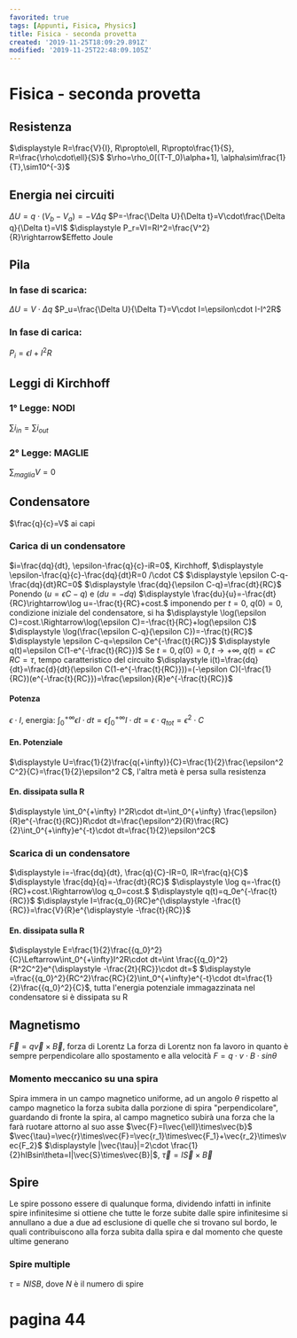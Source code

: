 ```yaml
---
favorited: true
tags: [Appunti, Fisica, Physics]
title: Fisica - seconda provetta
created: '2019-11-25T18:09:29.891Z'
modified: '2019-11-25T22:48:09.105Z'
---
```


# Fisica - seconda provetta
## Resistenza
$\displaystyle R=\frac{V}{I}, R\propto\ell, R\propto\frac{1}{S}, R=\frac{\rho\cdot\ell}{S}$
$\rho=\rho_0[(T-T_0)\alpha+1], \alpha\sim\frac{1}{T},\sim10^{-3}$

## Energia nei circuiti
$\Delta U=q\cdot(V_b-V_a)=-V\Delta q$
$P=-\frac{\Delta U}{\Delta t}=V\cdot\frac{\Delta q}{\Delta t}=VI$
$\displaystyle P_r=VI=RI^2=\frac{V^2}{R}\rightarrow$Effetto Joule 
## Pila
### In fase di scarica:
$\Delta U=V\cdot\Delta q$
$P_u=\frac{\Delta U}{\Delta T}=V\cdot I=\epsilon\cdot I-I^2R$
### In fase di carica:
$P_i=\epsilon I+I^2R$
## Leggi di Kirchhoff
### 1° Legge: NODI
$\displaystyle \sum i_{in}=\sum i_{out}$
### 2° Legge: MAGLIE
$\displaystyle \sum_{maglia} V=0$
## Condensatore
$\frac{q}{c}=V$ ai capi
### Carica di un condensatore
$i=\frac{dq}{dt}, \epsilon-\frac{q}{c}-iR=0$, Kirchhoff, $\displaystyle \epsilon-\frac{q}{c}-\frac{dq}{dt}R=0 /\cdot C$
$\displaystyle \epsilon C-q-\frac{dq}{dt}RC=0$
$\displaystyle \frac{dq}{\epsilon C-q}=\frac{dt}{RC}$
Ponendo $(u=\epsilon C-q)$ e $(du=-dq)$
$\displaystyle \frac{du}{u}=-\frac{dt}{RC}\rightarrow\log u=-\frac{t}{RC}+cost.$
imponendo per $t=0$, $q(0)=0$, condizione iniziale del condensatore, si ha
$\displaystyle \log(\epsilon C)=cost.\Rightarrow\log(\epsilon C)=-\frac{t}{RC}+log(\epsilon C)$
$\displaystyle \log(\frac{\epsilon C-q}{\epsilon C})=-\frac{t}{RC}$
$\displaystyle \epsilon C-q=\epsilon Ce^{-\frac{t}{RC}}$
$\displaystyle q(t)=\epsilon C(1-e^{-\frac{t}{RC}})$
Se $t=0, q(0)=0, t\to+\infty, q(t)=\epsilon C$
$RC=\tau$, tempo caratteristico del circuito
$\displaystyle i(t)=\frac{dq}{dt}=\frac{d}{dt}(\epsilon C(1-e^{-\frac{t}{RC}}))=(-\epsilon C)(-\frac{1}{RC})(e^{-\frac{t}{RC}})=\frac{\epsilon}{R}e^{-\frac{t}{RC}}$
#### Potenza
$\epsilon\cdot I$, energia: $\displaystyle \int_0^{+\infty}\epsilon I\cdot dt=\epsilon\int_0^{+\infty}I\cdot dt=\epsilon\cdot q_{tot}=\epsilon^2\cdot C$
#### En. Potenziale
$\displaystyle U=\frac{1}{2}\frac{q(+\infty)}{C}=\frac{1}{2}\frac{\epsilon^2 C^2}{C}=\frac{1}{2}\epsilon^2 C$, l'altra metà è persa sulla resistenza
#### En. dissipata sulla R
$\displaystyle \int_0^{+\infty} I^2R\cdot dt=\int_0^{+\infty} \frac{\epsilon}{R}e^{-\frac{t}{RC}}R\cdot dt=\frac{\epsilon^2}{R}\frac{RC}{2}\int_0^{+\infty}e^{-t}\cdot dt=\frac{1}{2}\epsilon^2C$
### Scarica di un condensatore
$\displaystyle i=-\frac{dq}{dt}, \frac{q}{C}-IR=0, IR=\frac{q}{C}$
$\displaystyle \frac{dq}{q}=-\frac{dt}{RC}$
$\displaystyle \log q=-\frac{t}{RC}+cost.\Rightarrow\log q_0=cost.$
$\displaystyle q(t)=q_0e^{-\frac{t}{RC}}$
$\displaystyle I=\frac{q_0}{RC}e^{\displaystyle -\frac{t}{RC}}=\frac{V}{R}e^{\displaystyle -\frac{t}{RC}}$
#### En. dissipata sulla R
$\displaystyle E=\frac{1}{2}\frac{{q_0}^2}{C}\Leftarrow\int_0^{+\infty}I^2R\cdot dt=\int \frac{{q_0}^2}{R^2C^2}e^{\displaystyle -\frac{2t}{RC}}\cdot dt=$
$\displaystyle =\frac{{q_0}^2}{RC^2}\frac{RC}{2}\int_0^{+\infty}e^{-t}\cdot dt=\frac{1}{2}\frac{{q_0}^2}{C}$, tutta l'energia potenziale immagazzinata nel condensatore si è dissipata su R
## Magnetismo
$\vec{F}=q\vec{v}\times\vec{B}$, forza di Lorentz
La forza di Lorentz non fa lavoro in quanto è sempre perpendicolare allo spostamento e alla velocità
$F=q\cdot v\cdot B\cdot sin\theta$
### Momento meccanico su una spira
Spira immera in un campo magnetico uniforme, ad un angolo $\theta$ rispetto al campo magnetico
la forza subita dalla porzione di spira "perpendicolare", guardando di fronte la spira, al campo magnetico subirà una forza che la farà ruotare attorno al suo asse
$\vec{F}=I\vec{\ell}\times\vec{b}$
$\vec{\tau}=\vec{r}\times\vec{F}=\vec{r_1}\times\vec{F_1}+\vec{r_2}\times\vec{F_2}$
$\displaystyle |\vec{\tau}|=2\cdot \frac{1}{2}hIBsin\theta=I|\vec{S}\times\vec{B}|$, $\displaystyle \vec{\tau}=I\vec{S}\times\vec{B}$
## Spire
Le spire possono essere di qualunque forma, dividendo infatti in infinite spire infinitesime si ottiene che tutte le forze subite dalle spire infinitesime si annullano a due a due ad esclusione di quelle che si trovano sul bordo, le quali contribuiscono alla forza subita dalla spira e dal momento che queste ultime generano
### Spire multiple
$\tau=NISB$, dove $N$ è il numero di spire 
# pagina 44

